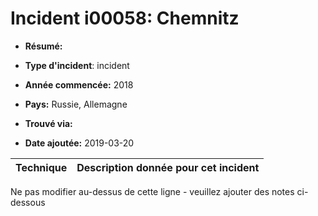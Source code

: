 # Incident i00058: Chemnitz

* **Résumé:**

* **Type d'incident**: incident

* **Année commencée:** 2018

* **Pays:** Russie, Allemagne

* **Trouvé via:**

* **Date ajoutée:** 2019-03-20
 

|Technique |Description donnée pour cet incident |
|--------- |------------------------- |


Ne pas modifier au-dessus de cette ligne - veuillez ajouter des notes ci-dessous